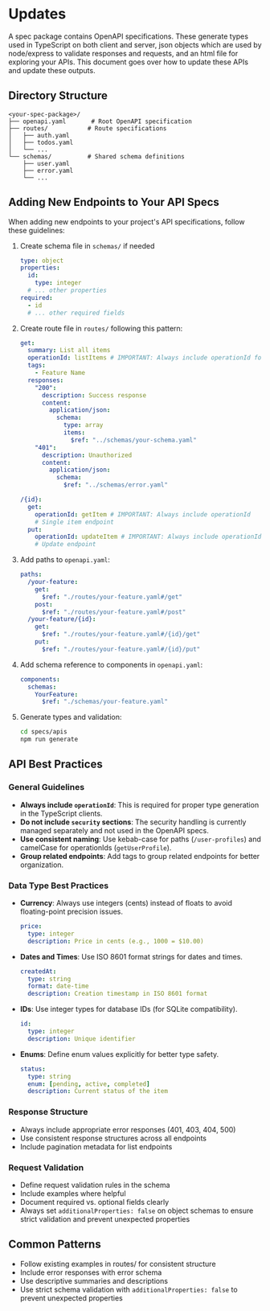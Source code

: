 # Updates

A spec package contains OpenAPI specifications. These generate types used in TypeScript on both client and server, json objects which are used by node/express to validate responses and requests, and an html file for exploring your APIs. This document goes over how to update these APIs and update these outputs.

## Directory Structure

```
<your-spec-package>/
├── openapi.yaml       # Root OpenAPI specification
├── routes/           # Route specifications
│   ├── auth.yaml
│   ├── todos.yaml
│   └── ...
└── schemas/          # Shared schema definitions
    ├── user.yaml
    ├── error.yaml
    └── ...
```

## Adding New Endpoints to Your API Specs

When adding new endpoints to your project's API specifications, follow these guidelines:

1. Create schema file in `schemas/` if needed

   ```yaml
   type: object
   properties:
     id:
       type: integer
     # ... other properties
   required:
     - id
     # ... other required fields
   ```

2. Create route file in `routes/` following this pattern:

   ```yaml
   get:
     summary: List all items
     operationId: listItems # IMPORTANT: Always include operationId for type generation
     tags:
       - Feature Name
     responses:
       "200":
         description: Success response
         content:
           application/json:
             schema:
               type: array
               items:
                 $ref: "../schemas/your-schema.yaml"
       "401":
         description: Unauthorized
         content:
           application/json:
             schema:
               $ref: "../schemas/error.yaml"

   /{id}:
     get:
       operationId: getItem # IMPORTANT: Always include operationId
       # Single item endpoint
     put:
       operationId: updateItem # IMPORTANT: Always include operationId
       # Update endpoint
   ```

3. Add paths to `openapi.yaml`:

   ```yaml
   paths:
     /your-feature:
       get:
         $ref: "./routes/your-feature.yaml#/get"
       post:
         $ref: "./routes/your-feature.yaml#/post"
     /your-feature/{id}:
       get:
         $ref: "./routes/your-feature.yaml#/{id}/get"
       put:
         $ref: "./routes/your-feature.yaml#/{id}/put"
   ```

4. Add schema reference to components in `openapi.yaml`:

   ```yaml
   components:
     schemas:
       YourFeature:
         $ref: "./schemas/your-feature.yaml"
   ```

5. Generate types and validation:
   ```bash
   cd specs/apis
   npm run generate
   ```

## API Best Practices

### General Guidelines

- **Always include `operationId`**: This is required for proper type generation in the TypeScript clients.
- **Do not include `security` sections**: The security handling is currently managed separately and not used in the OpenAPI specs.
- **Use consistent naming**: Use kebab-case for paths (`/user-profiles`) and camelCase for operationIds (`getUserProfile`).
- **Group related endpoints**: Add tags to group related endpoints for better organization.

### Data Type Best Practices

- **Currency**: Always use integers (cents) instead of floats to avoid floating-point precision issues.

  ```yaml
  price:
    type: integer
    description: Price in cents (e.g., 1000 = $10.00)
  ```

- **Dates and Times**: Use ISO 8601 format strings for dates and times.

  ```yaml
  createdAt:
    type: string
    format: date-time
    description: Creation timestamp in ISO 8601 format
  ```

- **IDs**: Use integer types for database IDs (for SQLite compatibility).

  ```yaml
  id:
    type: integer
    description: Unique identifier
  ```

- **Enums**: Define enum values explicitly for better type safety.
  ```yaml
  status:
    type: string
    enum: [pending, active, completed]
    description: Current status of the item
  ```

### Response Structure

- Always include appropriate error responses (401, 403, 404, 500)
- Use consistent response structures across all endpoints
- Include pagination metadata for list endpoints

### Request Validation

- Define request validation rules in the schema
- Include examples where helpful
- Document required vs. optional fields clearly
- Always set `additionalProperties: false` on object schemas to ensure strict validation and prevent unexpected properties

## Common Patterns

- Follow existing examples in routes/ for consistent structure
- Include error responses with error schema
- Use descriptive summaries and descriptions
- Use strict schema validation with `additionalProperties: false` to prevent unexpected properties
